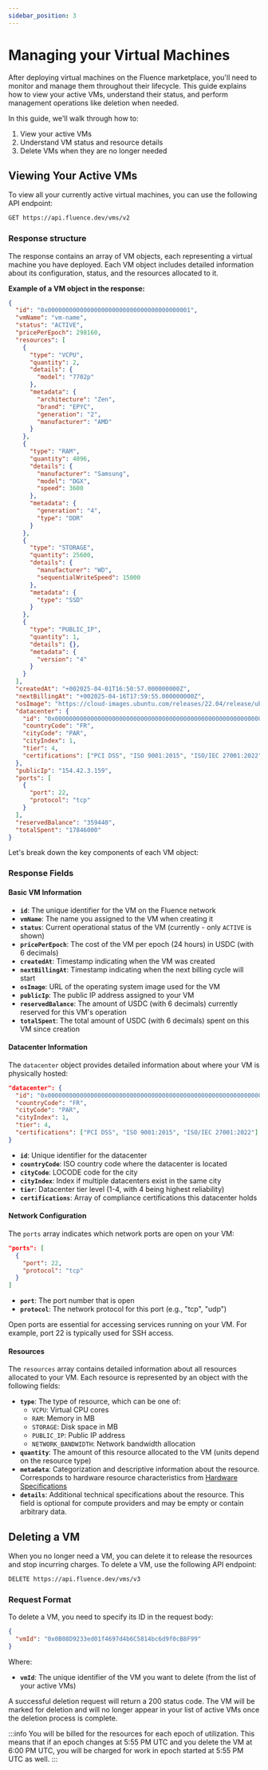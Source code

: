 ```yaml
---
sidebar_position: 3
---
```


# Managing your Virtual Machines

After deploying virtual machines on the Fluence marketplace, you'll need to monitor and manage them throughout their lifecycle. This guide explains how to view your active VMs, understand their status, and perform management operations like deletion when needed.

In this guide, we'll walk through how to:

1. View your active VMs
2. Understand VM status and resource details
3. Delete VMs when they are no longer needed

## Viewing Your Active VMs

To view all your currently active virtual machines, you can use the following API endpoint:

```bash
GET https://api.fluence.dev/vms/v2
```

### Response structure

The response contains an array of VM objects, each representing a virtual machine you have deployed. Each VM object includes detailed information about its configuration, status, and the resources allocated to it.

**Example of a VM object in the response:**

```json
{
  "id": "0x0000000000000000000000000000000000000001",
  "vmName": "vm-name",
  "status": "ACTIVE",
  "pricePerEpoch": 298160,
  "resources": [
    {
      "type": "VCPU",
      "quantity": 2,
      "details": {
        "model": "7702p"
      },
      "metadata": {
        "architecture": "Zen",
        "brand": "EPYC",
        "generation": "2",
        "manufacturer": "AMD"
      }
    },
    {
      "type": "RAM",
      "quantity": 4096,
      "details": {
        "manufacturer": "Samsung",
        "model": "DGX",
        "speed": 3600
      },
      "metadata": {
        "generation": "4",
        "type": "DDR"
      }
    },
    {
      "type": "STORAGE",
      "quantity": 25600,
      "details": {
        "manufacturer": "WD",
        "sequentialWriteSpeed": 15000
      },
      "metadata": {
        "type": "SSD"
      }
    },
    {
      "type": "PUBLIC_IP",
      "quantity": 1,
      "details": {},
      "metadata": {
        "version": "4"
      }
    }
  ],
  "createdAt": "+002025-04-01T16:50:57.000000000Z",
  "nextBillingAt": "+002025-04-16T17:59:55.000000000Z",
  "osImage": "https://cloud-images.ubuntu.com/releases/22.04/release/ubuntu-22.04-server-cloudimg-amd64.img",
  "datacenter": {
    "id": "0x0000000000000000000000000000000000000000000000000000000000000005",
    "countryCode": "FR",
    "cityCode": "PAR",
    "cityIndex": 1,
    "tier": 4,
    "certifications": ["PCI DSS", "ISO 9001:2015", "ISO/IEC 27001:2022"]
  },
  "publicIp": "154.42.3.159",
  "ports": [
    {
      "port": 22,
      "protocol": "tcp"
    }
  ],
  "reservedBalance": "359440",
  "totalSpent": "17846000"
}
```

Let's break down the key components of each VM object:

### Response Fields

#### Basic VM Information

- **`id`**: The unique identifier for the VM on the Fluence network
- **`vmName`**: The name you assigned to the VM when creating it
- **`status`**: Current operational status of the VM (currently - only `ACTIVE` is shown)
- **`pricePerEpoch`**: The cost of the VM per epoch (24 hours) in USDC (with 6 decimals)
- **`createdAt`**: Timestamp indicating when the VM was created
- **`nextBillingAt`**: Timestamp indicating when the next billing cycle will start
- **`osImage`**: URL of the operating system image used for the VM
- **`publicIp`**: The public IP address assigned to your VM
- **`reservedBalance`**: The amount of USDC (with 6 decimals) currently reserved for this VM's operation
- **`totalSpent`**: The total amount of USDC (with 6 decimals) spent on this VM since creation

#### Datacenter Information

The `datacenter` object provides detailed information about where your VM is physically hosted:

```json
"datacenter": {
  "id": "0x0000000000000000000000000000000000000000000000000000000000000005",
  "countryCode": "FR",
  "cityCode": "PAR",
  "cityIndex": 1,
  "tier": 4,
  "certifications": ["PCI DSS", "ISO 9001:2015", "ISO/IEC 27001:2022"]
}
```

- **`id`**: Unique identifier for the datacenter
- **`countryCode`**: ISO country code where the datacenter is located
- **`cityCode`**: LOCODE code for the city
- **`cityIndex`**: Index if multiple datacenters exist in the same city
- **`tier`**: Datacenter tier level (1-4, with 4 being highest reliability)
- **`certifications`**: Array of compliance certifications this datacenter holds

#### Network Configuration

The `ports` array indicates which network ports are open on your VM:

```json
"ports": [
  {
    "port": 22,
    "protocol": "tcp"
  }
]
```

- **`port`**: The port number that is open
- **`protocol`**: The network protocol for this port (e.g., "tcp", "udp")

Open ports are essential for accessing services running on your VM. For example, port 22 is typically used for SSH access.

#### Resources

The `resources` array contains detailed information about all resources allocated to your VM. Each resource is represented by an object with the following fields:

- **`type`**: The type of resource, which can be one of:
  - `VCPU`: Virtual CPU cores
  - `RAM`: Memory in MB
  - `STORAGE`: Disk space in MB
  - `PUBLIC_IP`: Public IP address
  - `NETWORK_BANDWIDTH`: Network bandwidth allocation
- **`quantity`**: The amount of this resource allocated to the VM (units depend on the resource type)
- **`metadata`**: Categorization and descriptive information about the resource. Corresponds to hardware resource characteristics from [Hardware Specifications](../get_offerings/get_offerings.md#hardware-specifications-available-on-the-marketplace)
- **`details`**: Additional technical specifications about the resource. This field is optional for compute providers and may be empty or contain arbitrary data.

## Deleting a VM

When you no longer need a VM, you can delete it to release the resources and stop incurring charges. To delete a VM, use the following API endpoint:

```bash
DELETE https://api.fluence.dev/vms/v3
```

### Request Format

To delete a VM, you need to specify its ID in the request body:

```json
{
  "vmId": "0x0B08D9233ed01f4697d4b6C5814bc6d9f0cB8F99"
}
```

Where:

- **`vmId`**: The unique identifier of the VM you want to delete (from the list of your active VMs)

A successful deletion request will return a 200 status code. The VM will be marked for deletion and will no longer appear in your list of active VMs once the deletion process is complete.

:::info
You will be billed for the resources for each epoch of utilization. This means that if an epoch changes at 5:55 PM UTC and you delete the VM at 6:00 PM UTC, you will be charged for work in epoch started at 5:55 PM UTC as well.
:::
